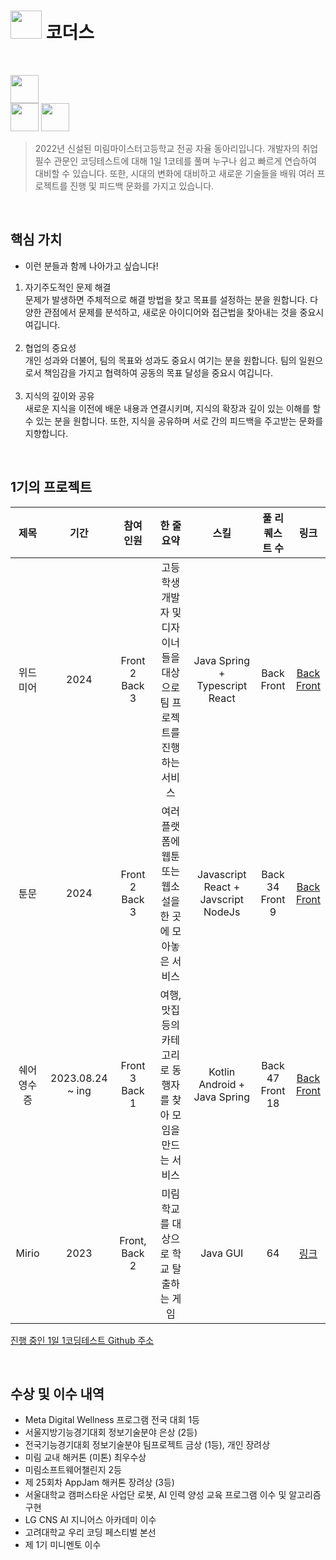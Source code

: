 # <img src="https://github.com/user-attachments/assets/bc7c10ae-1249-4159-8403-62084296b4c8" width="50px" height="45px"> 코더스

<br>

<code><img height="45" src="https://skillicons.dev/icons?i=java,kotlin,spring,mysql,postgresql,redis,express,nodejs,sequelize,nestjs&theme=light"></code><br>
<code><img height="45" src="https://skillicons.dev/icons?i=react,tailwind,js,ts,flutter,html,css&theme=light"></code>
<code><img height="45" src="https://skillicons.dev/icons?i=aws,firebase,docker,postman,git&theme=light"></code>

> 2022년 신설된 미림마이스터고등학교 전공 자율 동아리입니다. 개발자의 취업 필수 관문인 코딩테스트에 대해 1일 1코테를 풀며 누구나 쉽고 빠르게 연습하여 대비할 수 있습니다. 또한, 시대의 변화에 대비하고 새로운 기술들을 배워 여러 프로젝트를 진행 및 피드백 문화를 가지고 있습니다.

<br>

## 핵심 가치

- 이런 분들과 함께 나아가고 싶습니다!

1. 자기주도적인 문제 해결 <br>
   문제가 발생하면 주체적으로 해결 방법을 찾고 목표를 설정하는 분을 원합니다. 다양한 관점에서 문제를 분석하고, 새로운 아이디어와 접근법을 찾아내는 것을 중요시 여깁니다. <br><br>
2. 협업의 중요성 <br>
   개인 성과와 더불어, 팀의 목표와 성과도 중요시 여기는 분을 원합니다. 팀의 일원으로서 책임감을 가지고 협력하여 공동의 목표 달성을 중요시 여깁니다. <br><br>
3. 지식의 깊이와 공유 <br>
   새로운 지식을 이전에 배운 내용과 연결시키며, 지식의 확장과 깊이 있는 이해를 할 수 있는 분을 원합니다. 또한, 지식을 공유하며 서로 간의 피드백을 주고받는 문화를 지향합니다.

<br>

## 1기의 프로젝트

| 제목 | 기간 | 참여 인원 | 한 줄 요약 | 스킬 | 풀 리퀘스트 수 | 링크 |
| :--------: | :-----: | :---------: | :-------: | :-------: | :-------: | :-------: |
| 위드미어 | 2024 | Front 2 Back 3 | 고등학생 개발자 및 디자이너들을 대상으로 팀 프로젝트를 진행하는 서비스 | Java Spring + Typescript React | Back <br> Front | [Back]() <br> [Front](https://github.com/CODE-U-S/with-middleware_Frontend) |
| 툰문 | 2024 | Front 2 Back 3 | 여러 플랫폼에 웹툰 또는 웹소설을 한 곳에 모아놓은 서비스 |  Javascript React + Javscript NodeJs | Back 34 <br> Front 9 | [Back](https://github.com/CODE-U-S/Webtoon-Search-Project-Backend) <br> [Front](https://github.com/CODE-U-S/Webtoon-Search-Project-Frontend) |
| 쉐어<br>영수증 | 2023.08.24 ~ ing | Front 3 Back 1 | 여행, 맛집 등의 카테고리로 동행자를 찾아 모임을 만드는 서비스 | Kotlin Android + Java Spring | Back 47 <br> Front 18 | [Back](https://github.com/CODE-U-S/Shared_Receipts_Backend) <br> [Front](https://github.com/CODE-U-S/Shared_Receipts_Application) |
| Mirio | 2023 | Front, Back 2 | 미림 학교를 대상으로 학교 탈출하는 게임 | Java GUI | 64 | [링크](https://github.com/CODE-U-S/Mirio) |

[진행 중인 1일 1코딩테스트 Github 주소](https://github.com/CODE-U-S/Coding_Test_Study)

<br>

## 수상 및 이수 내역

- Meta Digital Wellness 프로그램 전국 대회 1등
- 서울지방기능경기대회 정보기술분야 은상 (2등)
- 전국기능경기대회 정보기술분야 팀프로젝트 금상 (1등), 개인 장려상
- 미림 교내 해커톤 (미톤) 최우수상
- 미림소프트웨어챌린지 2등
- 제 25회차 AppJam 해커톤 장려상 (3등)
- 서울대학교 캠퍼스타운 사업단 로봇, AI 인력 양성 교육 프로그램 이수 및 알고리즘 구현
- LG CNS AI 지니어스 아카데미 이수
- 고려대학교 우리 코딩 페스티벌 본선
- 제 1기 미니멘토 이수
